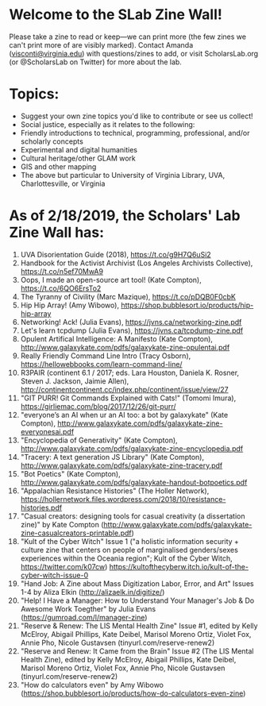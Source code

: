 # Welcome to the SLab Zine Wall!
Please take a zine to read or keep—we can print more (the few zines we can't print more of are visibly marked).
Contact Amanda (visconti@virginia.edu) with questions/zines to add, or visit ScholarsLab.org (or @ScholarsLab on Twitter) for more about the lab.

# Topics:
- Suggest your own zine topics you'd like to contribute or see us collect!
- Social justice, especially as it relates to the following:
- Friendly introductions to technical, programming, professional, and/or scholarly concepts
- Experimental and digital humanities
- Cultural heritage/other GLAM work
- GIS and other mapping
- The above but particular to University of Virginia Library, UVA, Charlottesville, or Virginia

# As of 2/18/2019, the Scholars' Lab Zine Wall has:
1. UVA Disorientation Guide (2018), https://t.co/g9H7Q6uSi2  
2. Handbook for the Activist Archivist (Los Angeles Archivists Collective), https://t.co/n5ef70MwA9  
3. Oops, I made an open-source art tool! (Kate Compton), https://t.co/6QO6ErsTo2  
4. The Tyranny of Civility (Marc Mazique), https://t.co/pDQB0F0cbK  
5. Hip Hip Array! (Amy Wibowo), https://shop.bubblesort.io/products/hip-hip-array   
6. Networking! Ack! (Julia Evans), https://jvns.ca/networking-zine.pdf  
7. Let's learn tcpdump (Julia Evans), https://jvns.ca/tcpdump-zine.pdf  
8. Opulent Artifical Intelligence: A Manifesto (Kate Compton), http://www.galaxykate.com/pdfs/galaxykate-zine-opulentai.pdf  
9. Really Friendly Command Line Intro (Tracy Osborn), https://hellowebbooks.com/learn-command-line/  
10. R3PAIR (continent 6.1 / 2017; eds. Lara Houston, Daniela K. Rosner, Steven J. Jackson, Jaimie Allen), http://continentcontinent.cc/index.php/continent/issue/view/27
11. "GIT PURR! Git Commands Explained with Cats!" (Tomomi Imura), https://girliemac.com/blog/2017/12/26/git-purr/
12. "everyone’s an AI when ur an AI too: a bot by galaxykate" (Kate Compton), http://www.galaxykate.com/pdfs/galaxykate-zine-everyonesai.pdf
13. "Encyclopedia of Generativity" (Kate Compton), http://www.galaxykate.com/pdfs/galaxykate-zine-encyclopedia.pdf
14. "Tracery: A text generation JS Library" (Kate Compton), http://www.galaxykate.com/pdfs/galaxykate-zine-tracery.pdf
15. "Bot Poetics" (Kate Compton), http://www.galaxykate.com/pdfs/galaxykate-handout-botpoetics.pdf
16. "Appalachian Resistance Histories" (The Holler Network), https://hollernetwork.files.wordpress.com/2018/10/resistance-histories.pdf
17. "Casual creators: designing tools for casual creativity (a dissertation zine)" by Kate Compton (http://www.galaxykate.com/pdfs/galaxykate-zine-casualcreators-printable.pdf)
18. "Kult of the Cyber Witch" Issue 1 ("a holistic information security + culture zine that centers on people of marginalised genders/sexes experiences within the Oceania region"; Kult of the Cyber Witch, https://twitter.com/k07cw) https://kultofthecyberw.itch.io/kult-of-the-cyber-witch-issue-0
19. "Hand Job: A Zine about Mass Digitization Labor, Error, and Art" Issues 1-4 by Aliza Elkin (http://alizaelk.in/digitize/)
20. "Help! I Have a Manager: How to Understand Your Manager's Job & Do Awesome Work Toegther" by Julia Evans (https://gumroad.com/l/manager-zine)  
21. "Reserve & Renew: The LIS Mental Health Zine" Issue #1, edited by Kelly McElroy, Abigail Phillips, Kate Deibel, Marisol Moreno Ortiz, Violet Fox, Annie Pho, Nicole Gustavsen (tinyurl.com/reserve-renew2)  
22. "Reserve and Renew: It Came from the Brain" Issue #2 (The LIS Mental Health Zine), edited by Kelly McElroy, Abigail Phillips, Kate Deibel, Marisol Moreno Ortiz, Violet Fox, Annie Pho, Nicole Gustavsen (tinyurl.com/reserve-renew2)  
23. "How do calculators even" by Amy Wibowo (https://shop.bubblesort.io/products/how-do-calculators-even-zine)
